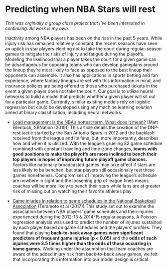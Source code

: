 # Predicting when NBA Stars will rest

*This was orginially a group class project that I've been interested in continuing. All work is my own.*

Inactivity among NBA players has been on the rise in the past 5 years. While injury risk has remained relatively constant, the recent seasons have seen an uptick in star players electing not to take the court during regular-season games to mitigate the risks of injury and fatigue during the playoffs. Modeling the likelihood that a player takes the court for a given game can be advantageous for opposing teams who can develop gameplans around the lineup they’re most likely to face as opposed to the best lineup their opponents can assemble. It also has applications in sports betting and fan experience, where fantasy lineups are set with this information in mind, and insurance policies are being offered to those who purchased tickets in the event a given player does not take the court. Our goal is to utilize neural networks to build a model that predicts whether a given player will sit out for a particular game. Currently, similar existing models rely on logistic regression but could be developed using any machine learning solution aimed at binary classification, including neural networks.

- [Load management is the NBA’s hottest term. What does it mean?](https://www.sbnation.com/nba/2019/11/8/20954096/load-management-definition-kawhi-leonard-lebron-james-fines-controversy) (Matt Ellentuck, SBNation (2019))
This article details the creation of the DNP-rest tactic started by the San Antonio Spurs in 2012 and the backlash received from the league and its fans, but, more importantly, describes how and when it is utilized. With the league’s grueling 82 game schedule combined with constant traveling and time-zone changes, **teams with good positions to make the playoffs are more inclined to bench their top players in hopes of improving future playoff game chances.** Factors like nationally broadcasted games may take affect if stars are less likely to be benched, but star players still occasionally rest these games nonetheless. Compromises of improving the league’s schedule are nowhere in sight and the loosening grip of league fines means coaches will be more likely to bench their stars while fans are at greater risk of missing out on watching their favorite athletes play. 

- [Game injuries in relation to game schedules in the National Basketball Association](https://www-sciencedirect-com.proxy01.its.virginia.edu/science/article/pii/S1440244016301633) (Teramoto et al (2017))
This study set out to examine the association between NBA players’ game schedules and their injuries experienced during the 2012-13 & 2014-15 regular seasons. A Poisson regression analysis was used to predict the number of injuries sustained by each player based on game schedules and the players’ profiles. They found that playing **back-to-back away games were significant predictors of frequent game injuries (p < 0.05)** and the **odds of such injuries were 3.5 times higher than the odds of those occurring in home games.** Working under the assumption that team coaches are aware of the added injury risk from back-to-back away games, we felt that incorporating this information into our model design is critical. 

